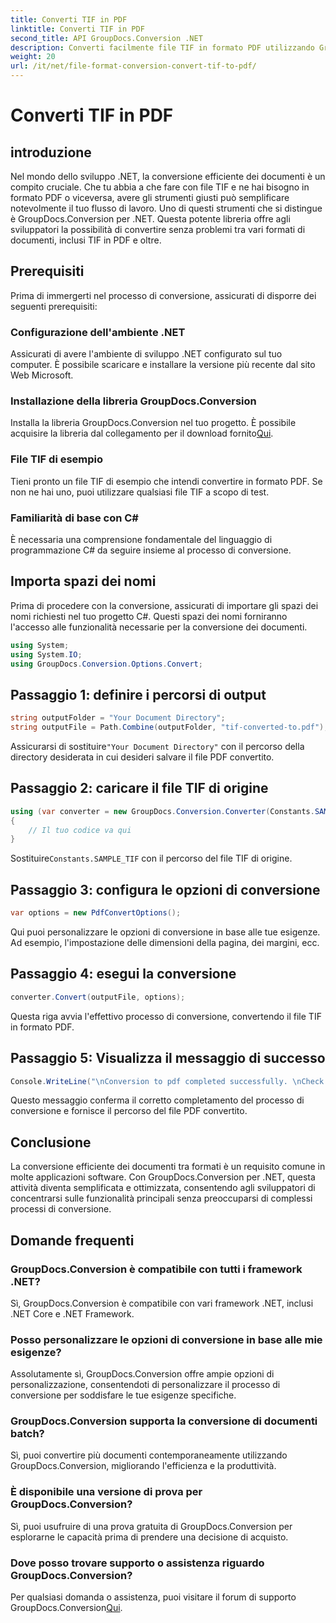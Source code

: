 ```yaml
---
title: Converti TIF in PDF
linktitle: Converti TIF in PDF
second_title: API GroupDocs.Conversion .NET
description: Converti facilmente file TIF in formato PDF utilizzando GroupDocs.Conversion per .NET. Semplifica il processo di conversione dei documenti.
weight: 20
url: /it/net/file-format-conversion-convert-tif-to-pdf/
---
```


# Converti TIF in PDF

## introduzione
Nel mondo dello sviluppo .NET, la conversione efficiente dei documenti è un compito cruciale. Che tu abbia a che fare con file TIF e ne hai bisogno in formato PDF o viceversa, avere gli strumenti giusti può semplificare notevolmente il tuo flusso di lavoro. Uno di questi strumenti che si distingue è GroupDocs.Conversion per .NET. Questa potente libreria offre agli sviluppatori la possibilità di convertire senza problemi tra vari formati di documenti, inclusi TIF in PDF e oltre.
## Prerequisiti
Prima di immergerti nel processo di conversione, assicurati di disporre dei seguenti prerequisiti:
### Configurazione dell'ambiente .NET
Assicurati di avere l'ambiente di sviluppo .NET configurato sul tuo computer. È possibile scaricare e installare la versione più recente dal sito Web Microsoft.
### Installazione della libreria GroupDocs.Conversion
 Installa la libreria GroupDocs.Conversion nel tuo progetto. È possibile acquisire la libreria dal collegamento per il download fornito[Qui](https://releases.groupdocs.com/conversion/net/).
### File TIF di esempio
Tieni pronto un file TIF di esempio che intendi convertire in formato PDF. Se non ne hai uno, puoi utilizzare qualsiasi file TIF a scopo di test.
### Familiarità di base con C#
È necessaria una comprensione fondamentale del linguaggio di programmazione C# da seguire insieme al processo di conversione.

## Importa spazi dei nomi
Prima di procedere con la conversione, assicurati di importare gli spazi dei nomi richiesti nel tuo progetto C#. Questi spazi dei nomi forniranno l'accesso alle funzionalità necessarie per la conversione dei documenti.
```csharp
using System;
using System.IO;
using GroupDocs.Conversion.Options.Convert;
```

## Passaggio 1: definire i percorsi di output
```csharp
string outputFolder = "Your Document Directory";
string outputFile = Path.Combine(outputFolder, "tif-converted-to.pdf");
```
 Assicurarsi di sostituire`"Your Document Directory"` con il percorso della directory desiderata in cui desideri salvare il file PDF convertito.
## Passaggio 2: caricare il file TIF di origine
```csharp
using (var converter = new GroupDocs.Conversion.Converter(Constants.SAMPLE_TIF))
{
    // Il tuo codice va qui
}
```
 Sostituire`Constants.SAMPLE_TIF` con il percorso del file TIF di origine.
## Passaggio 3: configura le opzioni di conversione
```csharp
var options = new PdfConvertOptions();
```
Qui puoi personalizzare le opzioni di conversione in base alle tue esigenze. Ad esempio, l'impostazione delle dimensioni della pagina, dei margini, ecc.
## Passaggio 4: esegui la conversione
```csharp
converter.Convert(outputFile, options);
```
Questa riga avvia l'effettivo processo di conversione, convertendo il file TIF in formato PDF.
## Passaggio 5: Visualizza il messaggio di successo
```csharp
Console.WriteLine("\nConversion to pdf completed successfully. \nCheck output in {0}", outputFolder);
```
Questo messaggio conferma il corretto completamento del processo di conversione e fornisce il percorso del file PDF convertito.

## Conclusione
La conversione efficiente dei documenti tra formati è un requisito comune in molte applicazioni software. Con GroupDocs.Conversion per .NET, questa attività diventa semplificata e ottimizzata, consentendo agli sviluppatori di concentrarsi sulle funzionalità principali senza preoccuparsi di complessi processi di conversione.
## Domande frequenti
### GroupDocs.Conversion è compatibile con tutti i framework .NET?
Sì, GroupDocs.Conversion è compatibile con vari framework .NET, inclusi .NET Core e .NET Framework.
### Posso personalizzare le opzioni di conversione in base alle mie esigenze?
Assolutamente sì, GroupDocs.Conversion offre ampie opzioni di personalizzazione, consentendoti di personalizzare il processo di conversione per soddisfare le tue esigenze specifiche.
### GroupDocs.Conversion supporta la conversione di documenti batch?
Sì, puoi convertire più documenti contemporaneamente utilizzando GroupDocs.Conversion, migliorando l'efficienza e la produttività.
### È disponibile una versione di prova per GroupDocs.Conversion?
Sì, puoi usufruire di una prova gratuita di GroupDocs.Conversion per esplorarne le capacità prima di prendere una decisione di acquisto.
### Dove posso trovare supporto o assistenza riguardo GroupDocs.Conversion?
Per qualsiasi domanda o assistenza, puoi visitare il forum di supporto GroupDocs.Conversion[Qui](https://forum.groupdocs.com/c/conversion/11).